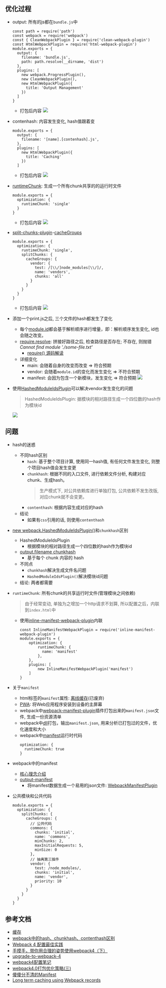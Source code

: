 ## 优化过程
- output: 所有的js都在`bundle.js`中
  ```
  const path = require('path')
  const webpack = require('webpack')
  const { CleanWebpackPlugin } = require('clean-webpack-plugin')
  const HtmlWebpackPlugin = require('html-webpack-plugin')
  module.exports = {
    output: {
      filename: 'bundle.js',
      path: path.resolve(__dirname, 'dist')
    },
    plugins: [
      new webpack.ProgressPlugin(),
      new CleanWebpackPlugin(),
      new HtmlWebpackPlugin({
        title: 'Output Management'
      })
    ]
  }
  ```
  - 打包后内容
  ![](http://ww1.sinaimg.cn/large/8c4687a3ly1g6fkg44wgfj21am0je78e.jpg)
- contenhash: 内容发生变化, hash值跟着变
  ```
  module.exports = {
    output: {
      filename: '[name].[contenhash].js',
    },
    plugins: [
      new HtmlWebpackPlugin({
        title: 'Caching'
      })
    ]
  ```
  - 打包后内容
  ![](http://ww1.sinaimg.cn/large/8c4687a3ly1g6fkhj0sx9j21ai0lmdl6.jpg)
- [runtimeChunk](https://webpack.docschina.org/configuration/optimization/#optimization-runtimechunk): 生成一个所有chunk共享的的运行时文件
  ```
  module.exports = {
    optimization: {
      runtimeChunk: 'single'
    }
  }
  ```
  - 打包后内容
  ![](http://ww1.sinaimg.cn/large/8c4687a3ly1g6fkhqyjdqj21ci0n4ag1.jpg)
- [split-chunks-plugin](https://webpack.docschina.org/plugins/split-chunks-plugin/)-[cacheGroups](https://webpack.docschina.org/plugins/split-chunks-plugin/#splitchunks-cachegroups)
  ```
  module.exports = {
    optimization: {
      runtimeChunk: 'single',
      splitChunks: {
        cacheGroups: {
          vendor: {
            test: /[\\/]node_modules[\\/]/,
            name: 'vendors',
            chunks: 'all'
          }
        }
      }
    }
  }
  ```
  - 打包后内容
  ![](http://ww1.sinaimg.cn/large/8c4687a3ly1g6fki18qyyj21h40kkjzf.jpg)
- 添加一个print.js之后, 三个文件的hash都发生了变化
  - 每个[module.id](https://webpack.docschina.org/api/module-variables#module-id-commonjs-)都会基于解析顺序进行增量，即：解析顺序发生变化, id也会随之改变。
  - [require.resolve](https://lellansin.wordpress.com/2017/04/22/node-js-%E7%9A%84-require-resolve-%E7%AE%80%E4%BB%8B/): 拼接好路径之后, 检查路径是否存在; 不存在, 则抛错*Cannot find module './some-file.txt'*
    - [require() 源码解读](http://www.ruanyifeng.com/blog/2015/05/require.html)
  - 详细变化
    - main: 会随着自身的改变而改变 => 符合预期
    - vendor: 会随着`module.id`的变化而发生变化 => 不符合预期
    - manifest: 会因为包含一个新模块，发生变化 => 符合预期
    ![](http://ww1.sinaimg.cn/large/8c4687a3ly1g6gncsxbfjj21gs11s7jj.jpg)
- 使用[HashedModuleIdsPlugin](https://webpack.docschina.org/plugins/hashed-module-ids-plugin)可以解决vendor发生变化的问题
  > HashedModuleIdsPlugin: 据模块的相对路径生成一个四位数的hash作为模块id

    ![](http://ww1.sinaimg.cn/large/8c4687a3ly1g6gndmsgj6j20p10jr0xb.jpg)
## 问题
- hash的迷惑
  - 不同hash区别
    - `hash`: 基于整个项目计算, 使用同一hash值, 有任何文件发生变化, 则整个项目hash值会发生变更
    - `chunkhash`: 根据不同的入口文件, 进行依赖文件分析, 构建对应chunk、生成hash。
      > 生产模式下, 对公共依赖库进行单独打包, 公共依赖不发生改版, 对应chunk就不会变更。
    - `contenthash`: 根据内容生成对应的hash
  - 结论
    - 如果有`css`引用的话, 则使用`contenthash`
- [new webpack.HashedModuleIdsPlugin()](https://webpack.docschina.org/plugins/hashed-module-ids-plugin)和`chunkhash`区别
  - HashedModuleIdsPlugin
    - 根据模块的相对路径生成一个四位数的hash作为模块id
  - [output.filename chunkhash](https://webpack.docschina.org/configuration/output/#output-filename)
    - 基于每个 chunk 内容的 hash
  - 不同点
    - `chunkhash`解决生成文件名问题
    - `HashedModuleIdsPlugin()`解决模块id问题
  - 结论: 两者都需要
- `runtimeChunk`: 所有chunk的共享运行时文件(管理模块之间依赖)
  > 由于经常变动, 单独为之增加一个http请求不划算, 所以配置之后，内联到`index.html`中
  - 使用[inline-manifest-webpack-plugin](https://github.com/szrenwei/inline-manifest-webpack-plugin)内联
    ```
    const InlineManifestWebpackPlugin = require('inline-manifest-webpack-plugin')
    module.exports = {
        optimization: {
            runtimeChunk: {
              name: 'manifest'
            },
        },
        plugins: [
            new InlineManifestWebpackPlugin('manifest')
        ]
    }
    ```

- 关于`manifest`
  - html标签的`manifest`属性: [离线缓存](https://developer.mozilla.org/zh-CN/docs/Web/HTML/Using_the_application_cache)(已废弃)
  - [PWA](https://developer.mozilla.org/zh-CN/docs/Web/Manifest): 将Web应用程序安装到设备的主屏幕
  - webpack中[webpack-manifest-plugin](https://www.npmjs.com/package/webpack-manifest-plugin)插件打包出来的`manifest.json`文件, 生成一份资源清单
  - webpack中[dll]()打包，输出`manifest.json`, 用来分析已打包过的文件，优化速度和大小
  - webpack中[manifest](https://www.webpackjs.com/concepts/manifest/)运行时代码
    ```
    optimization: {
      runtimeChunk: true
    }
    ```
- webpack中的manifest
  - [核心理念介绍](https://webpack.docschina.org/concepts/manifest/)
  - [output-manifest](https://webpack.docschina.org/guides/output-management/#manifest)
    - 将manifest数据生成一个易用的json文件: [WebpackManifestPlugin](https://github.com/danethurber/webpack-manifest-plugin)
- 公共模块和公共代码
  ```
  module.exports = {
    optimization: {
      splitChunks: {
        cacheGroups: {
          // 公共代码
          commons: {
            chunks: 'initial',
            name: 'commons',
            minChunks: 2,
            maxInitialRequests: 5,
            minSize: 0
          },
          // 抽离第三插件
          vendor: {
            test: /node_modules/,
            chunks: 'initial',
            name: 'vendor',
            priority: 10
          }
        }
      }
    }
  }
  ```
## 参考文档
- [缓存](https://webpack.docschina.org/guides/caching)
- [webpack中的hash、chunkhash、contenthash区别](https://juejin.im/post/5a4502be6fb9a0450d1162ed)
- [Webpack 4 配置最佳实践](https://zxc0328.github.io/2018/06/19/webpack-4-config-best-practices/)
- [手摸手，带你用合理的姿势使用webpack4（下）](https://segmentfault.com/a/1190000015919928#articleHeader4)
- [upgrade-to-webpack-4](https://dev.to/flexdinesh/upgrade-to-webpack-4---5bc5)
- [webpack4配置笔记](https://www.my-fe.pub/post/webpack-4-basic-config-note.html)
- [webpack4.0打包优化策略(三)](https://juejin.im/post/5ac76a8f51882555677ecc06)
- [傻傻分不清的Manifest](https://anata.me/2019/06/04/傻傻分不清的Manifest/)
- [Long term caching using Webpack records](https://medium.com/@songawee/long-term-caching-using-webpack-records-9ed9737d96f2)
